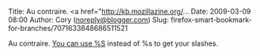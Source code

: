Title: Au contraire.  <a href="http://kb.mozillazine.org/...
Date: 2009-03-09 08:00
Author: Cory (noreply@blogger.com)
Slug: firefox-smart-bookmark-for-branches/7071633848686511521

Au contraire. [You can use
%S](http://kb.mozillazine.org/Using_keyword_searches#Creating_bookmarks_with_keywords)
instead of %s to get your slashes.

